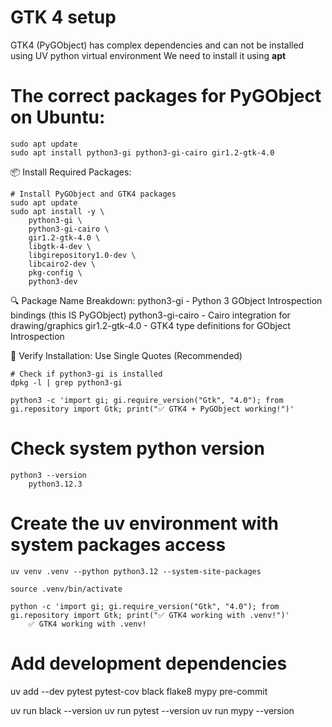 # GTK 4 setup

GTK4 (PyGObject) has complex dependencies and can not be installed using UV python virtual environment
We need to install it using **apt**

# The correct packages for PyGObject on Ubuntu:

```
sudo apt update
sudo apt install python3-gi python3-gi-cairo gir1.2-gtk-4.0
```

📦 Install Required Packages:
```
# Install PyGObject and GTK4 packages
sudo apt update
sudo apt install -y \
    python3-gi \
    python3-gi-cairo \
    gir1.2-gtk-4.0 \
    libgtk-4-dev \
    libgirepository1.0-dev \
    libcairo2-dev \
    pkg-config \
    python3-dev
```

🔍 Package Name Breakdown:
python3-gi - Python 3 GObject Introspection bindings (this IS PyGObject)
python3-gi-cairo - Cairo integration for drawing/graphics
gir1.2-gtk-4.0 - GTK4 type definitions for GObject Introspection

🧪 Verify Installation: Use Single Quotes (Recommended)
```
# Check if python3-gi is installed
dpkg -l | grep python3-gi

python3 -c 'import gi; gi.require_version("Gtk", "4.0"); from gi.repository import Gtk; print("✅ GTK4 + PyGObject working!")'
```

# Check system python version
```
python3 --version
    python3.12.3
```

# Create the uv environment with system packages access
```
uv venv .venv --python python3.12 --system-site-packages

source .venv/bin/activate

python -c 'import gi; gi.require_version("Gtk", "4.0"); from gi.repository import Gtk; print("✅ GTK4 working with .venv!")'
    ✅ GTK4 working with .venv!
```

# Add development dependencies
uv add --dev pytest pytest-cov black flake8 mypy pre-commit

uv run black --version
uv run pytest --version
uv run mypy --version
